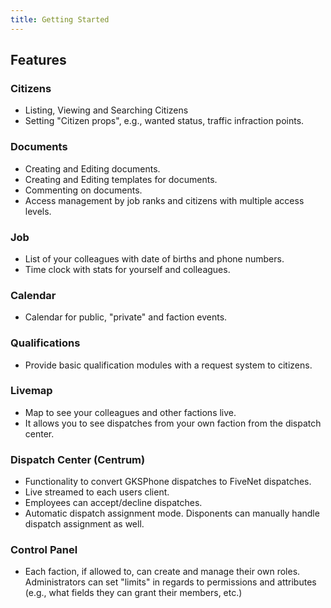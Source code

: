 ```yaml
---
title: Getting Started
---
```


## Features

### Citizens

* Listing, Viewing and Searching Citizens
* Setting "Citizen props", e.g., wanted status, traffic infraction points.

### Documents

* Creating and Editing documents.
* Creating and Editing templates for documents.
* Commenting on documents.
* Access management by job ranks and citizens with multiple access levels.

### Job

* List of your colleagues with date of births and phone numbers.
* Time clock with stats for yourself and colleagues.

### Calendar

* Calendar for public, "private" and faction events.

### Qualifications

* Provide basic qualification modules with a request system to citizens.

### Livemap

* Map to see your colleagues and other factions live.
* It allows you to see dispatches from your own faction from the dispatch center.

### Dispatch Center (Centrum)

* Functionality to convert GKSPhone dispatches to FiveNet dispatches.
* Live streamed to each users client.
* Employees can accept/decline dispatches.
* Automatic dispatch assignment mode. Disponents can manually handle dispatch assignment as well.

### Control Panel

* Each faction, if allowed to, can create and manage their own roles. Administrators can set "limits" in regards to permissions and attributes (e.g., what fields they can grant their members, etc.)
